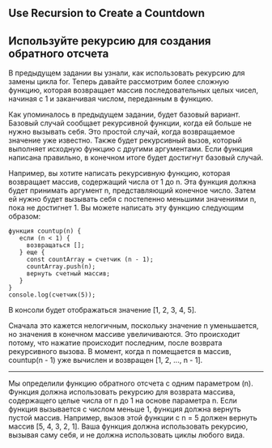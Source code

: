 ## Use Recursion to Create a Countdown
## Используйте рекурсию для создания обратного отсчета

В предыдущем задании вы узнали, как использовать рекурсию для замены цикла for. Теперь давайте рассмотрим более сложную функцию, которая возвращает массив последовательных целых чисел, начиная с 1 и заканчивая числом, переданным в функцию.

Как упоминалось в предыдущем задании, будет базовый вариант. Базовый случай сообщает рекурсивной функции, когда ей больше не нужно вызывать себя. Это простой случай, когда возвращаемое значение уже известно. Также будет рекурсивный вызов, который выполняет исходную функцию с другими аргументами. Если функция написана правильно, в конечном итоге будет достигнут базовый случай.

Например, вы хотите написать рекурсивную функцию, которая возвращает массив, содержащий числа от 1 до n. Эта функция должна будет принимать аргумент n, представляющий конечное число. Затем ей нужно будет вызывать себя с постепенно меньшими значениями n, пока не достигнет 1. Вы можете написать эту функцию следующим образом:
```
функция countup(n) {
   если (n < 1) {
     возвращаться [];
   } еще {
     const countArray = счетчик (n - 1);
     countArray.push(n);
     вернуть счетный массив;
   }
}
console.log(счетчик(5));
```
В консоли будет отображаться значение [1, 2, 3, 4, 5].

Сначала это кажется нелогичным, поскольку значение n уменьшается, но значения в конечном массиве увеличиваются. Это происходит потому, что нажатие происходит последним, после возврата рекурсивного вызова. В момент, когда n помещается в массив, countup(n - 1) уже вычислен и возвращен [1, 2, ..., n - 1].

---
Мы определили функцию обратного отсчета с одним параметром (n). Функция должна использовать рекурсию для возврата массива, содержащего целые числа от n до 1 на основе параметра n. Если функция вызывается с числом меньше 1, функция должна вернуть пустой массив. Например, вызов этой функции с n = 5 должен вернуть массив [5, 4, 3, 2, 1]. Ваша функция должна использовать рекурсию, вызывая саму себя, и не должна использовать циклы любого вида.

